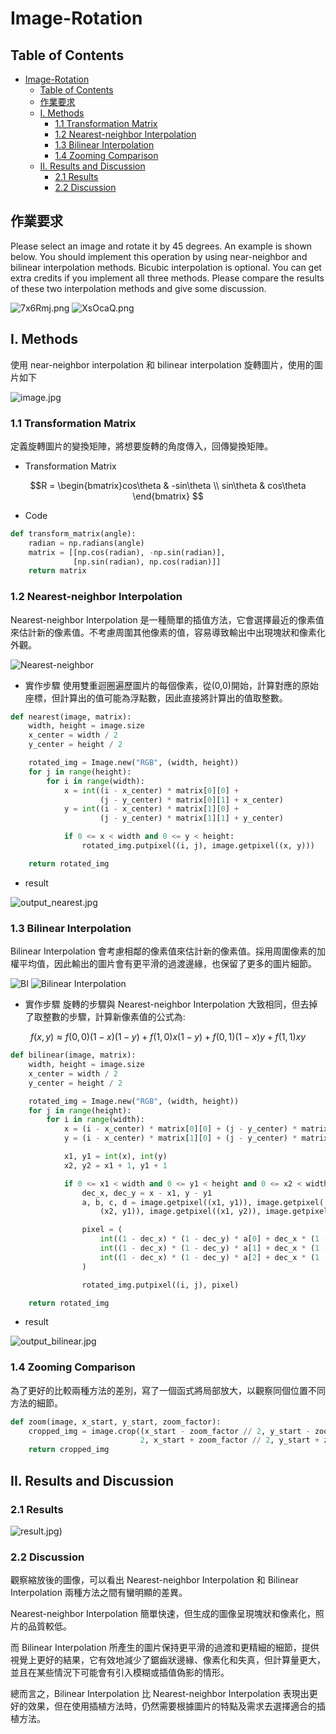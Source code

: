 # Image-Rotation
## Table of Contents
- [Image-Rotation](#image-rotation)
  - [Table of Contents](#table-of-contents)
  - [作業要求](#作業要求)
  - [I. Methods](#i-methods)
    - [1.1 Transformation Matrix](#11-transformation-matrix)
    - [1.2 Nearest-neighbor Interpolation](#12-nearest-neighbor-interpolation)
    - [1.3 Bilinear Interpolation](#13-bilinear-interpolation)
    - [1.4 Zooming Comparison](#14-zooming-comparison)
  - [II. Results and Discussion](#ii-results-and-discussion)
    - [2.1 Results](#21-results)
    - [2.2 Discussion](#22-discussion)
## 作業要求
Please select an image and rotate it by 45 degrees. An example is shown below.
You should implement this operation by using near-neighbor and bilinear interpolation methods. Bicubic interpolation is optional. You can get extra credits if you implement all three methods.
Please compare the results of these two interpolation methods and give some discussion.

![7x6Rmj.png](https://upload.cc/i1/2023/06/16/7x6Rmj.png)
![XsOcaQ.png](https://upload.cc/i1/2023/06/16/XsOcaQ.png)



## I. Methods

使用 near-neighbor interpolation 和 bilinear interpolation 旋轉圖片，使用的圖片如下

![image.jpg](https://github.com/kappa0106/Image-Rotation/blob/main/image.jpg)


### 1.1 Transformation Matrix
定義旋轉圖片的變換矩陣，將想要旋轉的角度傳入，回傳變換矩陣。

* Transformation Matrix

```math
R = \begin{bmatrix}cos\theta & -sin\theta \\ sin\theta & cos\theta \end{bmatrix} 
```

* Code
```python
def transform_matrix(angle):
    radian = np.radians(angle)
    matrix = [[np.cos(radian), -np.sin(radian)],
              [np.sin(radian), np.cos(radian)]]
    return matrix

```

### 1.2 Nearest-neighbor Interpolation
Nearest-neighbor Interpolation 是一種簡單的插值方法，它會選擇最近的像素值來估計新的像素值。不考慮周圍其他像素的值，容易導致輸出中出現塊狀和像素化外觀。

![Nearest-neighbor](https://upload.cc/i1/2023/06/16/dYgmbE.png)


* 實作步驟
使用雙重迴圈遍歷圖片的每個像素，從(0,0)開始，計算對應的原始座標，但計算出的值可能為浮點數，因此直接將計算出的值取整數。

```python
def nearest(image, matrix):
    width, height = image.size
    x_center = width / 2
    y_center = height / 2

    rotated_img = Image.new("RGB", (width, height))
    for j in range(height):
        for i in range(width):
            x = int((i - x_center) * matrix[0][0] +
                    (j - y_center) * matrix[0][1] + x_center)
            y = int((i - x_center) * matrix[1][0] +
                    (j - y_center) * matrix[1][1] + y_center)

            if 0 <= x < width and 0 <= y < height:
                rotated_img.putpixel((i, j), image.getpixel((x, y)))

    return rotated_img

```

* result

![output_nearest.jpg](https://github.com/kappa0106/Image-Rotation/blob/main/output_nearest.jpg)

### 1.3 Bilinear Interpolation
Bilinear Interpolation 會考慮相鄰的像素值來估計新的像素值。採用周圍像素的加權平均值，因此輸出的圖片會有更平滑的過渡邊緣，也保留了更多的圖片細節。

![BI](https://upload.cc/i1/2023/06/16/1ziWnV.png)
![Bilinear Interpolation](https://upload.cc/i1/2023/06/16/JYN6tA.png)


* 實作步驟
旋轉的步驟與 Nearest-neighbor Interpolation 大致相同，但去掉了取整數的步驟，計算新像素值的公式為:

```math
f(x,y) \approx f(0,0)(1-x)(1-y)+f(1,0)x(1-y)+f(0,1)(1-x)y+f(1,1)xy
```


```python
def bilinear(image, matrix):
    width, height = image.size
    x_center = width / 2
    y_center = height / 2

    rotated_img = Image.new("RGB", (width, height))
    for j in range(height):
        for i in range(width):
            x = (i - x_center) * matrix[0][0] + (j - y_center) * matrix[0][1] + x_center
            y = (i - x_center) * matrix[1][0] + (j - y_center) * matrix[1][1] + y_center

            x1, y1 = int(x), int(y)
            x2, y2 = x1 + 1, y1 + 1

            if 0 <= x1 < width and 0 <= y1 < height and 0 <= x2 < width and 0 <= y2 < height:
                dec_x, dec_y = x - x1, y - y1
                a, b, c, d = image.getpixel((x1, y1)), image.getpixel(
                    (x2, y1)), image.getpixel((x1, y2)), image.getpixel((x2, y2))

                pixel = (
                    int((1 - dec_x) * (1 - dec_y) * a[0] + dec_x * (1 - dec_y) * b[0] + (1 - dec_x) * dec_y * c[0] + dec_x * dec_y * d[0]),
                    int((1 - dec_x) * (1 - dec_y) * a[1] + dec_x * (1 - dec_y) * b[1] + (1 - dec_x) * dec_y * c[1] + dec_x * dec_y * d[1]),
                    int((1 - dec_x) * (1 - dec_y) * a[2] + dec_x * (1 - dec_y) * b[2] + (1 - dec_x) * dec_y * c[2] + dec_x * dec_y * d[2])
                )

                rotated_img.putpixel((i, j), pixel)

    return rotated_img

```

* result

![output_bilinear.jpg](https://github.com/kappa0106/Image-Rotation/blob/main/output_bilinear.jpg)
### 1.4 Zooming Comparison

為了更好的比較兩種方法的差別，寫了一個函式將局部放大，以觀察同個位置不同方法的細節。

```python
def zoom(image, x_start, y_start, zoom_factor):
    cropped_img = image.crop((x_start - zoom_factor // 2, y_start - zoom_factor //
                             2, x_start + zoom_factor // 2, y_start + zoom_factor // 2))
    return cropped_img

```

## II. Results and Discussion

### 2.1 Results
![result.jpg](https://github.com/kappa0106/Image-Rotation/blob/main/result.jpg))

### 2.2 Discussion

觀察縮放後的圖像，可以看出 Nearest-neighbor Interpolation 和 Bilinear Interpolation 兩種方法之間有蠻明顯的差異。

Nearest-neighbor Interpolation 簡單快速，但生成的圖像呈現塊狀和像素化，照片的品質較低。

而 Bilinear Interpolation 所產生的圖片保持更平滑的過渡和更精細的細節，提供視覺上更好的結果，它有效地減少了鋸齒狀邊緣、像素化和失真，但計算量更大，並且在某些情況下可能會有引入模糊或插值偽影的情形。

總而言之，Bilinear Interpolation 比 Nearest-neighbor Interpolation 表現出更好的效果，但在使用插植方法時，仍然需要根據圖片的特點及需求去選擇適合的插植方法。


